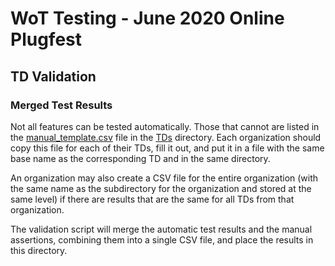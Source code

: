 # WoT Testing - June 2020 Online Plugfest 
## TD Validation
### Merged Test Results

Not all features can be tested automatically.
Those that cannot are listed in the 
[manual_template.csv](../../../TDs/manual_template.csv) file in the 
[TDs](../../../TDs) directory.
Each organization should copy this file for each of their TDs, fill it out, and
put it in a file with the same base name as the corresponding TD and in the same
directory.

An organization may also create a CSV file for the entire organization (with the same
name as the subdirectory for the organization and stored at the same level)
if there are results that
are the same for all TDs from that organization.

The validation script will merge the automatic test results and the manual assertions,
combining them into a single CSV file, and place the results in this directory.

